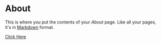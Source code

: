# About

This is where you put the contents of your *About* page. Like all your pages, it's in [Markdown](https://guides.github.com/features/mastering-markdown/) format.

[Click Here](blog/aboutme.html)
